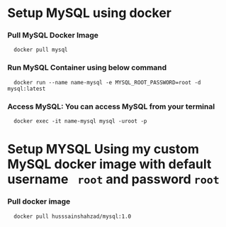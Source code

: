 # Setup MySQL using docker

  ###  Pull MySQL Docker Image
  ```
    docker pull mysql
  ```

  ###  Run MySQL Container using below command
  ```
    docker run --name name-mysql -e MYSQL_ROOT_PASSWORD=root -d mysql:latest
  ```

  ###  Access MySQL: You can access MySQL from your terminal 
  ```
    docker exec -it name-mysql mysql -uroot -p
  ```

# Setup MYSQL Using my custom MySQL docker image with default username `  root ` and password `root`
  
  ###  Pull docker image
  ```
    docker pull husssainshahzad/mysql:1.0
  ```

